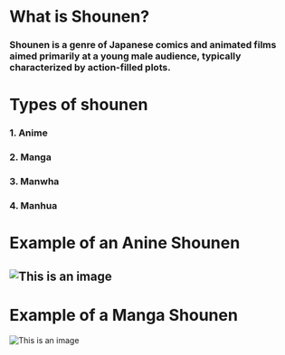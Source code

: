 # __What is Shounen?__
### Shounen is a genre of Japanese comics and animated films aimed primarily at a young male audience, typically characterized by action-filled plots.
# __Types of shounen__
### 1. Anime
### 2. Manga
### 3. Manwha
### 4. Manhua
# __Example of an Anine Shounen__
![This is an image](https://user-images.githubusercontent.com/118231407/202307681-c1a7af82-3055-4e98-b0f8-6faf6bb83350.png)
---
# __Example of a Manga Shounen__
![This is an image](https://user-images.githubusercontent.com/118231407/202324072-07ea9839-338c-4727-a5e4-27e8c050d95e.png)
